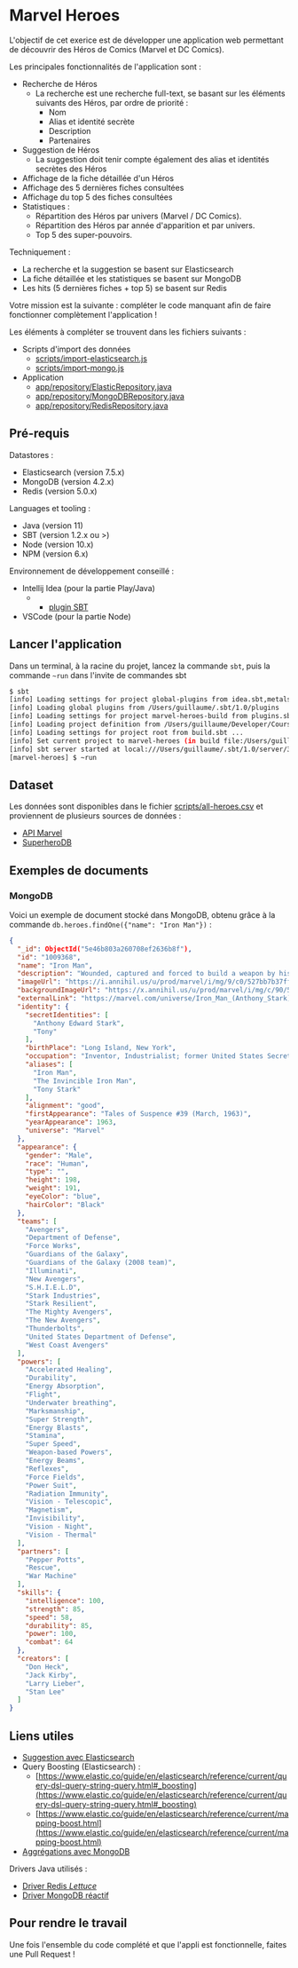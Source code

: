 # Marvel Heroes

L'objectif de cet exerice est de développer une application web permettant de découvrir des Héros de Comics (Marvel et DC Comics).

Les principales fonctionnalités de l'application sont : 
* Recherche de Héros
  * La recherche est une recherche full-text, se basant sur les éléments suivants des Héros, par ordre de priorité :
    * Nom
    * Alias et identité secrète
    * Description
    * Partenaires
* Suggestion de Héros
  * La suggestion doit tenir compte également des alias et identités secrètes des Héros
* Affichage de la fiche détaillée d'un Héros
* Affichage des 5 dernières fiches consultées
* Affichage du top 5 des fiches consultées
* Statistiques :
  * Répartition des Héros par univers (Marvel / DC Comics).
  * Répartition des Héros par année d'apparition et par univers.
  * Top 5 des super-pouvoirs.

Techniquement : 
* La recherche et la suggestion se basent sur Elasticsearch
* La fiche détaillée et les statistiques se basent sur MongoDB
* Les hits (5 dernières fiches + top 5) se basent sur Redis

Votre mission est la suivante : compléter le code manquant afin de faire fonctionner complètement l'application !

Les éléments à compléter se trouvent dans les fichiers suivants : 
* Scripts d'import des données
  * [scripts/import-elasticsearch.js](scripts/import-elasticsearch.js)
  * [scripts/import-mongo.js](scripts/import-mongo.js)
* Application
  * [app/repository/ElasticRepository.java](app/repository/ElasticRepository.java)
  * [app/repository/MongoDBRepository.java](app/repository/MongoDBRepository.java)
  * [app/repository/RedisRepository.java](app/repository/RedisRepository.java)


## Pré-requis

Datastores : 
* Elasticsearch (version 7.5.x)
* MongoDB (version 4.2.x)
* Redis (version 5.0.x)

Languages et tooling :
* Java (version 11)
* SBT (version 1.2.x ou >)
* Node (version 10.x)
* NPM (version 6.x)

Environnement de développement conseillé :
* Intellij Idea (pour la partie Play/Java)
  * + [plugin SBT](https://plugins.jetbrains.com/plugin/5007-sbt)
* VSCode (pour la partie Node)

## Lancer l'application

Dans un terminal, à la racine du projet, lancez la commande `sbt`, puis la commande `~run` dans l'invite de commandes sbt
```bash
$ sbt
[info] Loading settings for project global-plugins from idea.sbt,metals.sbt ...
[info] Loading global plugins from /Users/guillaume/.sbt/1.0/plugins
[info] Loading settings for project marvel-heroes-build from plugins.sbt ...
[info] Loading project definition from /Users/guillaume/Developer/Cours/marvel-heroes/project
[info] Loading settings for project root from build.sbt ...
[info] Set current project to marvel-heroes (in build file:/Users/guillaume/Developer/Cours/marvel-heroes/)
[info] sbt server started at local:///Users/guillaume/.sbt/1.0/server/3dde21270dd620b18561/sock
[marvel-heroes] $ ~run
```

## Dataset

Les données sont disponibles dans le fichier [scripts/all-heroes.csv](scripts/all-heroes.csv) et proviennent de plusieurs sources de données : 
* [API Marvel](https://developer.marvel.com/)
* [SuperheroDB](https://www.superherodb.com/)

## Exemples de documents

### MongoDB

Voici un exemple de document stocké dans MongoDB, obtenu grâce à la commande `db.heroes.findOne({"name": "Iron Man"})` : 

```json
{
  "_id": ObjectId("5e46b803a260708ef2636b8f"),
  "id": "1009368",
  "name": "Iron Man",
  "description": "Wounded, captured and forced to build a weapon by his enemies, billionaire industrialist Tony Stark instead created an advanced suit of armor to save his life and escape captivity. Now with a new outlook on life, Tony uses his money and intelligence to make the world a safer, better place as Iron Man.",
  "imageUrl": "https://i.annihil.us/u/prod/marvel/i/mg/9/c0/527bb7b37ff55.jpg",
  "backgroundImageUrl": "https://x.annihil.us/u/prod/marvel/i/mg/c/90/537bb1f94fa4f.gif",
  "externalLink": "https://marvel.com/universe/Iron_Man_(Anthony_Stark)",
  "identity": {
    "secretIdentities": [
      "Anthony Edward Stark",
      "Tony"
    ],
    "birthPlace": "Long Island, New York",
    "occupation": "Inventor, Industrialist; former United States Secretary of Defense",
    "aliases": [
      "Iron Man",
      "The Invincible Iron Man",
      "Tony Stark"
    ],
    "alignment": "good",
    "firstAppearance": "Tales of Suspence #39 (March, 1963)",
    "yearAppearance": 1963,
    "universe": "Marvel"
  },
  "appearance": {
    "gender": "Male",
    "race": "Human",
    "type": "",
    "height": 198,
    "weight": 191,
    "eyeColor": "blue",
    "hairColor": "Black"
  },
  "teams": [
    "Avengers",
    "Department of Defense",
    "Force Works",
    "Guardians of the Galaxy",
    "Guardians of the Galaxy (2008 team)",
    "Illuminati",
    "New Avengers",
    "S.H.I.E.L.D",
    "Stark Industries",
    "Stark Resilient",
    "The Mighty Avengers",
    "The New Avengers",
    "Thunderbolts",
    "United States Department of Defense",
    "West Coast Avengers"
  ],
  "powers": [
    "Accelerated Healing",
    "Durability",
    "Energy Absorption",
    "Flight",
    "Underwater breathing",
    "Marksmanship",
    "Super Strength",
    "Energy Blasts",
    "Stamina",
    "Super Speed",
    "Weapon-based Powers",
    "Energy Beams",
    "Reflexes",
    "Force Fields",
    "Power Suit",
    "Radiation Immunity",
    "Vision - Telescopic",
    "Magnetism",
    "Invisibility",
    "Vision - Night",
    "Vision - Thermal"
  ],
  "partners": [
    "Pepper Potts",
    "Rescue",
    "War Machine"
  ],
  "skills": {
    "intelligence": 100,
    "strength": 85,
    "speed": 58,
    "durability": 85,
    "power": 100,
    "combat": 64
  },
  "creators": [
    "Don Heck",
    "Jack Kirby",
    "Larry Lieber",
    "Stan Lee"
  ]
}
```

## Liens utiles

* [Suggestion avec Elasticsearch](https://www.elastic.co/guide/en/elasticsearch/reference/7.5/search-suggesters.html#completion-suggester)
* Query Boosting (Elasticsearch) : 
  * [https://www.elastic.co/guide/en/elasticsearch/reference/current/query-dsl-query-string-query.html#_boosting](https://www.elastic.co/guide/en/elasticsearch/reference/current/query-dsl-query-string-query.html#_boosting)
  * [https://www.elastic.co/guide/en/elasticsearch/reference/current/mapping-boost.html](https://www.elastic.co/guide/en/elasticsearch/reference/current/mapping-boost.html)
* [Aggrégations avec MongoDB](https://docs.mongodb.com/manual/meta/aggregation-quick-reference/)

Drivers Java utilisés : 
* [Driver Redis *Lettuce*](https://lettuce.io/)
* [Driver MongoDB réactif](https://mongodb.github.io/mongo-java-driver-reactivestreams/)


## Pour rendre le travail

Une fois l'ensemble du code complété et que l'appli est fonctionnelle, faites une Pull Request !
